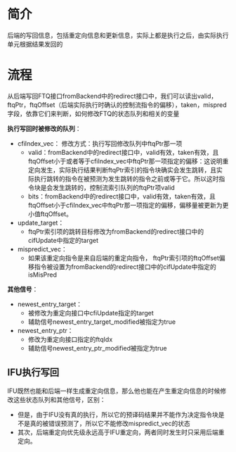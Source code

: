 # 简介
后端的写回信息，包括重定向信息和更新信息，实际上都是执行之后，由实际执行单元根据结果发回的
# 流程
从后端写回FTQ接口fromBackend中的redirect接口中，我们可以读出valid，ftqPtr，ftqOffset（后端实际执行时确认的控制流指令的偏移），taken，mispred字段，依靠它们来判断，如何修改FTQ的状态队列和相关的变量

**执行写回时被修改的队列**：
- cfiIndex_vec：
	修改方式：执行写回修改队列中ftqPtr那一项
	- valid：fromBackend中的redirect接口中，valid有效，taken有效，且ftqOffset小于或者等于cfiIndex_vec中ftqPtr那一项指定的偏移：这说明重定向发生，实际执行结果判断ftqPtr索引的指令块确实会发生跳转，且实际执行跳转的指令在被预测为发生跳转的指令之前或等于它。所以这时指令块是会发生跳转的，控制流索引队列的ftqPtr项valid
	- bits：fromBackend中的redirect接口中，valid有效，taken有效，且ftqOffset小于cfiIndex_vec中ftqPtr那一项指定的偏移，偏移量被更新为更小值ftqOffset。
- update_target：
	- ftqPtr索引项的跳转目标修改为fromBackend的redirect接口中的cifUpdate中指定的target
- mispredict_vec：
	- 如果该重定向指令是来自后端的重定向指令， ftqPtr索引项的ftqOffset偏移指令被设置为fromBackend的redirect接口中的cifUpdate中指定的isMisPred

**其他信号**：
- newest_entry_target：
	- 被修改为重定向接口中cfiUpdate指定的target
	- 辅助信号newest_entry_target_modified被指定为true
- newest_entry_ptr：
	- 修改为重定向接口指定的ftqIdx
	- 辅助信号newest_entry_ptr_modified被指定为true

## IFU执行写回
IFU既然也能和后端一样生成重定向信息，那么他也能在产生重定向信息的时候修改这些状态队列和其他信号，区别：
- 但是，由于IFU没有真的执行，所以它的预译码结果并不能作为决定指令块是不是真的被错误预测了，所以它不能修改mispredict_vec的状态
- 其次，后端重定向优先级永远高于IFU重定向，两者同时发生时只采用后端重定向。